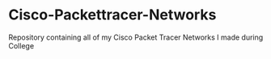# Cisco-Packettracer-Networks
Repository containing all of my Cisco Packet Tracer Networks I made during  College 
